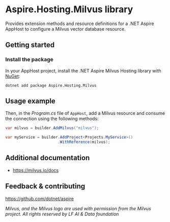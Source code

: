 # Aspire.Hosting.Milvus library

Provides extension methods and resource definitions for a .NET Aspire AppHost to configure a Milvus vector database resource.

## Getting started

### Install the package

In your AppHost project, install the .NET Aspire Milvus Hosting library with [NuGet](https://www.nuget.org):

```dotnetcli
dotnet add package Aspire.Hosting.Milvus
```

## Usage example

Then, in the _Program.cs_ file of `AppHost`, add a Milvus resource and consume the connection using the following methods:

```csharp
var milvus = builder.AddMilvus("milvus");

var myService = builder.AddProject<Projects.MyService>()
                       .WithReference(milvus);
```

## Additional documentation
* https://milvus.io/docs

## Feedback & contributing

https://github.com/dotnet/aspire

_Milvus, and the Milvus logo are used with permission from the Milvus project. All rights reserved by LF AI & Data foundation_
